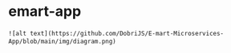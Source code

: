 # emart-app

    ![alt text](https://github.com/DobriJS/E-mart-Microservices-App/blob/main/img/diagram.png)
